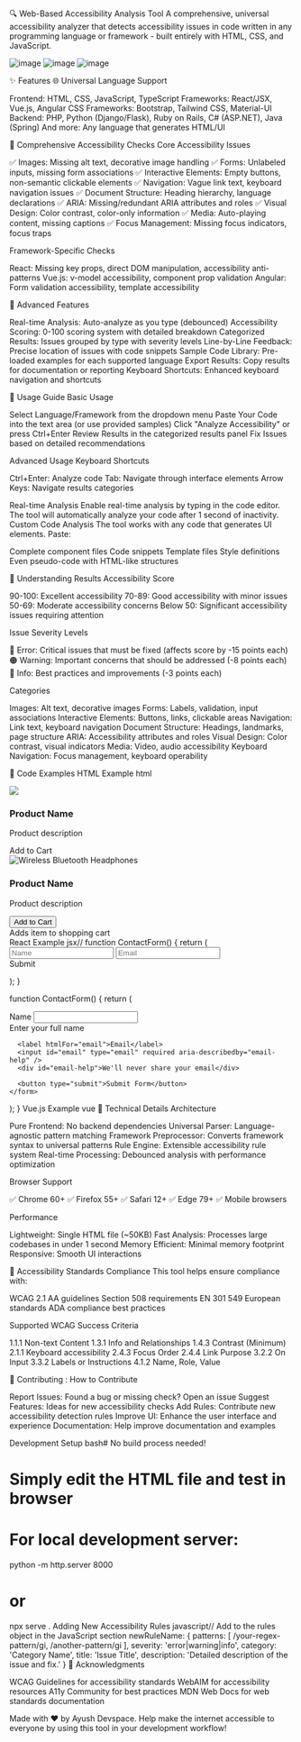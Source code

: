 🔍 Web-Based Accessibility Analysis Tool
A comprehensive, universal accessibility analyzer that detects accessibility issues in code written in any programming language or framework - built entirely with HTML, CSS, and JavaScript.

![image](https://github.com/user-attachments/assets/42af7d2d-15ba-4e4e-9918-6ab6cd7cdf98)
![image](https://github.com/user-attachments/assets/8eba369e-57bd-4cf5-9be0-e7a27ddb9b0d)
![image](https://github.com/user-attachments/assets/4503a26f-e610-4583-a120-73328e06adf5)

✨ Features
🌐 Universal Language Support

Frontend: HTML, CSS, JavaScript, TypeScript
Frameworks: React/JSX, Vue.js, Angular
CSS Frameworks: Bootstrap, Tailwind CSS, Material-UI
Backend: PHP, Python (Django/Flask), Ruby on Rails, C# (ASP.NET), Java (Spring)
And more: Any language that generates HTML/UI

🎯 Comprehensive Accessibility Checks
Core Accessibility Issues

✅ Images: Missing alt text, decorative image handling
✅ Forms: Unlabeled inputs, missing form associations
✅ Interactive Elements: Empty buttons, non-semantic clickable elements
✅ Navigation: Vague link text, keyboard navigation issues
✅ Document Structure: Heading hierarchy, language declarations
✅ ARIA: Missing/redundant ARIA attributes and roles
✅ Visual Design: Color contrast, color-only information
✅ Media: Auto-playing content, missing captions
✅ Focus Management: Missing focus indicators, focus traps

Framework-Specific Checks

React: Missing key props, direct DOM manipulation, accessibility anti-patterns
Vue.js: v-model accessibility, component prop validation
Angular: Form validation accessibility, template accessibility

🚀 Advanced Features

Real-time Analysis: Auto-analyze as you type (debounced)
Accessibility Scoring: 0-100 scoring system with detailed breakdown
Categorized Results: Issues grouped by type with severity levels
Line-by-Line Feedback: Precise location of issues with code snippets
Sample Code Library: Pre-loaded examples for each supported language
Export Results: Copy results for documentation or reporting
Keyboard Shortcuts: Enhanced keyboard navigation and shortcuts

📖 Usage Guide
Basic Usage

Select Language/Framework from the dropdown menu
Paste Your Code into the text area (or use provided samples)
Click "Analyze Accessibility" or press Ctrl+Enter
Review Results in the categorized results panel
Fix Issues based on detailed recommendations

Advanced Usage
Keyboard Shortcuts

Ctrl+Enter: Analyze code
Tab: Navigate through interface elements
Arrow Keys: Navigate results categories

Real-time Analysis
Enable real-time analysis by typing in the code editor. The tool will automatically analyze your code after 1 second of inactivity.
Custom Code Analysis
The tool works with any code that generates UI elements. Paste:

Complete component files
Code snippets
Template files
Style definitions
Even pseudo-code with HTML-like structures

🎨 Understanding Results
Accessibility Score

90-100: Excellent accessibility
70-89: Good accessibility with minor issues
50-69: Moderate accessibility concerns
Below 50: Significant accessibility issues requiring attention

Issue Severity Levels

🔴 Error: Critical issues that must be fixed (affects score by -15 points each)
🟠 Warning: Important concerns that should be addressed (-8 points each)
🔵 Info: Best practices and improvements (-3 points each)

Categories

Images: Alt text, decorative images
Forms: Labels, validation, input associations
Interactive Elements: Buttons, links, clickable areas
Navigation: Link text, keyboard navigation
Document Structure: Headings, landmarks, page structure
ARIA: Accessibility attributes and roles
Visual Design: Color contrast, visual indicators
Media: Video, audio accessibility
Keyboard Navigation: Focus management, keyboard operability

🧪 Code Examples
HTML Example
html<!-- ❌ Accessibility Issues -->
<div class="card">
  <img src="product.jpg">
  <h3>Product Name</h3>
  <p>Product description</p>
  <div onclick="addToCart()" style="cursor: pointer;">Add to Cart</div>
</div>

<!-- ✅ Accessible Version -->
<div class="card">
  <img src="product.jpg" alt="Wireless Bluetooth Headphones">
  <h3>Product Name</h3>
  <p>Product description</p>
  <button type="button" onclick="addToCart()" aria-describedby="cart-help">
    Add to Cart
  </button>
  <div id="cart-help" class="sr-only">Adds item to shopping cart</div>
</div>
React Example
jsx// <!---❌ Accessibility Issues--->
function ContactForm() {
  return (
    <form>
      <input type="text" placeholder="Name" />
      <input type="email" placeholder="Email" />
      <div onClick={handleSubmit}>Submit</div>
    </form>
  );
}

<!----✅ Accessible Version----->
function ContactForm() {
  return (
    <form onSubmit={handleSubmit}>
      <label htmlFor="name">Name</label>
      <input id="name" type="text" required aria-describedby="name-help" />
      <div id="name-help">Enter your full name</div>
      
      <label htmlFor="email">Email</label>
      <input id="email" type="email" required aria-describedby="email-help" />
      <div id="email-help">We'll never share your email</div>
      
      <button type="submit">Submit Form</button>
    </form>
  );
}
Vue.js Example
vue<!-- ❌ Accessibility Issues -->
<template>
  <div class="form">
    <input v-model="name" placeholder="Name" />
    <input v-model="email" placeholder="Email" />
    <div @click="submit">Submit</div>
  </div>
</template>

<!-- ✅ Accessible Version -->
<template>
  <form @submit.prevent="submit">
    <label for="name">Name</label>
    <input 
      id="name" 
      v-model="name" 
      type="text" 
      required 
      aria-describedby="name-help"
    />
    <div id="name-help">Enter your full name</div>
    
    <label for="email">Email Address</label>
    <input 
      id="email" 
      v-model="email" 
      type="email" 
      required 
      aria-describedby="email-help"
    />
    <div id="email-help">We'll never share your email</div>
    
    <button type="submit" :disabled="!isFormValid">
      Submit Form
    </button>
  </form>
</template>
🔧 Technical Details
Architecture

Pure Frontend: No backend dependencies
Universal Parser: Language-agnostic pattern matching
Framework Preprocessor: Converts framework syntax to universal patterns
Rule Engine: Extensible accessibility rule system
Real-time Processing: Debounced analysis with performance optimization

Browser Support

✅ Chrome 60+
✅ Firefox 55+
✅ Safari 12+
✅ Edge 79+
✅ Mobile browsers

Performance

Lightweight: Single HTML file (~50KB)
Fast Analysis: Processes large codebases in under 1 second
Memory Efficient: Minimal memory footprint
Responsive: Smooth UI interactions

🎯 Accessibility Standards Compliance
This tool helps ensure compliance with:

WCAG 2.1 AA guidelines
Section 508 requirements
EN 301 549 European standards
ADA compliance best practices

Supported WCAG Success Criteria

1.1.1 Non-text Content
1.3.1 Info and Relationships
1.4.3 Contrast (Minimum)
2.1.1 Keyboard accessibility
2.4.3 Focus Order
2.4.4 Link Purpose
3.2.2 On Input
3.3.2 Labels or Instructions
4.1.2 Name, Role, Value

🤝 Contributing :
How to Contribute

Report Issues: Found a bug or missing check? Open an issue
Suggest Features: Ideas for new accessibility checks
Add Rules: Contribute new accessibility detection rules
Improve UI: Enhance the user interface and experience
Documentation: Help improve documentation and examples

Development Setup
bash# No build process needed!
# Simply edit the HTML file and test in browser

# For local development server:
python -m http.server 8000
# or
npx serve .
Adding New Accessibility Rules
javascript// Add to the rules object in the JavaScript section
newRuleName: {
    patterns: [
        /your-regex-pattern/gi,
        /another-pattern/gi
    ],
    severity: 'error|warning|info',
    category: 'Category Name',
    title: 'Issue Title',
    description: 'Detailed description of the issue and fix.'
}
🙏 Acknowledgments

WCAG Guidelines for accessibility standards
WebAIM for accessibility resources
A11y Community for best practices
MDN Web Docs for web standards documentation

Made with ❤️ by Ayush Devspace.
Help make the internet accessible to everyone by using this tool in your development workflow!
